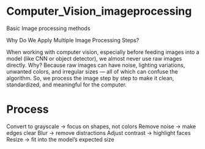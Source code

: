 # Computer_Vision_imageprocessing
Basic Image processing methods

Why Do We Apply Multiple Image Processing Steps?

When working with computer vision, especially before feeding images into a model (like CNN or object detector), we almost never use raw images directly.
Why?
Because raw images can have noise, lighting variations, unwanted colors, and irregular sizes — all of which can confuse the algorithm.
So, we process the image step by step to make it clean, standardized, and meaningful for the computer.

# Process 
Convert to grayscale → focus on shapes, not colors
Remove noise → make edges clear
Blur → remove distractions
Adjust contrast → highlight faces
Resize → fit into the model’s expected size
